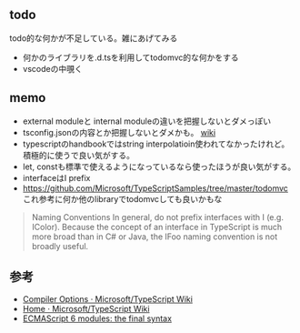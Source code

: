 ## todo

todo的な何かが不足している。雑にあげてみる

- 何かのライブラリを.d.tsを利用してtodomvc的な何かをする
- vscodeの中覗く

## memo

- external moduleと internal moduleの違いを把握しないとダメっぽい
- tsconfig.jsonの内容とか把握しないとダメかも。 [wiki](https://github.com/Microsoft/TypeScript/wiki/tsconfig.json)
- typescriptのhandbookではstring interpolatioin使われてなかったけれど。積極的に使うで良い気がする。
- let, constも標準で使えるようになっているなら使ったほうが良い気がする。
- interfaceはI prefix
- https://github.com/Microsoft/TypeScriptSamples/tree/master/todomvc これ参考に何か他のlibraryでtodomvcしても良いかもな


> Naming Conventions
> In general, do not prefix interfaces with I (e.g. IColor). Because the concept of an interface in TypeScript is much more broad than in C# or Java, the IFoo naming convention is not broadly useful.

## 参考

- [Compiler Options · Microsoft/TypeScript Wiki](https://github.com/Microsoft/TypeScript/wiki/Compiler-Options)
- [Home · Microsoft/TypeScript Wiki](https://github.com/Microsoft/TypeScript/wiki)
- [ECMAScript 6 modules: the final syntax](http://www.2ality.com/2014/09/es6-modules-final.html)
